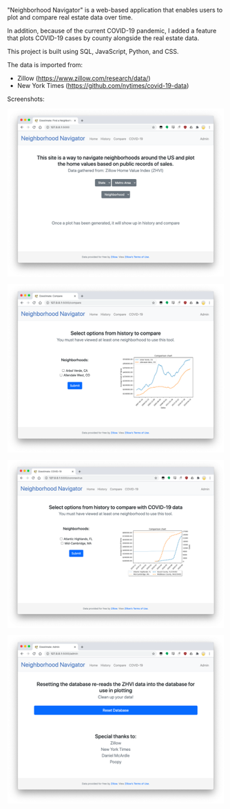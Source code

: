"Neighborhood Navigator" is a web-based application that enables users to plot and compare real estate data over time.

In addition, because of the current COVID-19 pandemic, I added a feature that plots COVID-19 cases by county alongside the real estate data.

This project is built using SQL, JavaScript, Python, and CSS.


The data is imported from:
* Zillow (https://www.zillow.com/research/data/)
* New York Times (https://github.com/nytimes/covid-19-data)

Screenshots:

![homepage](/screenshots/homepage.png)

![comparepage](/screenshots/comparepage.png)

![covidcompare](/screenshots/covidcompare.png)

![adminpage](/screenshots/adminpage.png)
